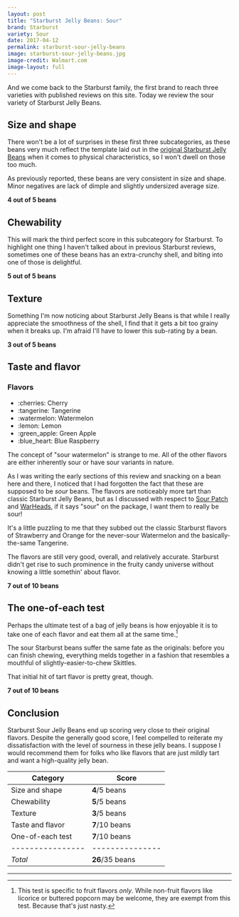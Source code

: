 ```yaml
---
layout: post
title: "Starburst Jelly Beans: Sour"
brand: Starburst
variety: Sour
date: 2017-04-12
permalink: starburst-sour-jelly-beans
image: starburst-sour-jelly-beans.jpg
image-credit: Walmart.com
image-layout: full
---
```


And we come back to the Starburst family,
the first brand to reach three varieties with published reviews on this site.
Today we review the sour variety of Starburst Jelly Beans.


## Size and shape

There won't be a lot of surprises in these first three subcategories,
as these beans very much reflect the template laid out in the
[original Starburst Jelly Beans](/starburst-jelly-beans)
when it comes to physical characteristics,
so I won't dwell on those too much.

As previously reported, these beans are very consistent in size and shape.
Minor negatives are lack of dimple and slightly undersized average size.

**4 out of 5 beans**


## Chewability

This will mark the third perfect score in this subcategory for Starburst.
To highlight one thing I haven't talked about in previous Starburst reviews,
sometimes one of these beans has an extra-crunchy shell,
and biting into one of those is delightful.

**5 out of 5 beans**


## Texture

Something I'm now noticing about Starburst Jelly Beans is that
while I really appreciate the smoothness of the shell,
I find that it gets a bit too grainy when it breaks up.
I'm afraid I'll have to lower this sub-rating by a bean.

**3 out of 5 beans**


## Taste and flavor

<div class="inset">
    <h3>Flavors</h3>
    <ul class="emoji-list">
        <li>:cherries: Cherry</li>
        <li>:tangerine: Tangerine</li>
        <li>:watermelon: Watermelon</li>
        <li>:lemon: Lemon</li>
        <li>:green_apple: Green Apple</li>
        <li>:blue_heart: Blue Raspberry</li>
    </ul>
    <p>
        The concept of "sour watermelon" is strange to me.
        All of the other flavors are either inherently sour
        or have sour variants in nature.
    </p>
</div>

As I was writing the early sections of this review and
snacking on a bean here and there, I noticed that I had forgotten
the fact that these are supposed to be _sour_ beans.
The flavors are noticeably more tart than classic Starburst Jelly Beans,
but as I discussed with respect to
[Sour Patch](/sour-patch-jelly-beans) and
[WarHeads](/warheads-sour-jelly-beans),
if it says "sour" on the package, I want them to really be sour!

It's a little puzzling to me that they subbed out
the classic Starburst flavors of Strawberry and Orange
for the never-sour Watermelon and the basically-the-same Tangerine.

The flavors are still very good, overall, and relatively accurate.
Starburst didn't get rise to such prominence in the fruity
candy universe without knowing a little somethin' about flavor.

**7 out of 10 beans**


## The one-of-each test

Perhaps the ultimate test of a bag of jelly beans is how enjoyable it is
to take one of each flavor and eat them all at the same time.[^1]

The sour Starburst beans suffer the same fate as the originals:
before you can finish chewing, everything melds together in a
fashion that resembles a mouthful of slightly-easier-to-chew Skittles.

That initial hit of tart flavor is pretty great, though.

**7 out of 10 beans**


## Conclusion

Starburst Sour Jelly Beans end up scoring very close to their original flavors.
Despite the generally good score, I feel compelled to reiterate
my dissatisfaction with the level of sourness in these jelly beans.
I suppose I would recommend them for folks who like flavors
that are just mildly tart and want a high-quality jelly bean.

Category         | Score
---------------- | ---------------
Size and shape   | **4**/5 beans
Chewability      | **5**/5 beans
Texture          | **3**/5 beans
Taste and flavor | **7**/10 beans
One-of-each test | **7**/10 beans
---------------- | ---------------
_Total_          | **26**/35 beans


---

[^1]: This test is specific to fruit flavors _only_. While non-fruit flavors like licorice or buttered popcorn may be welcome, they are exempt from this test. Because that's just nasty.
